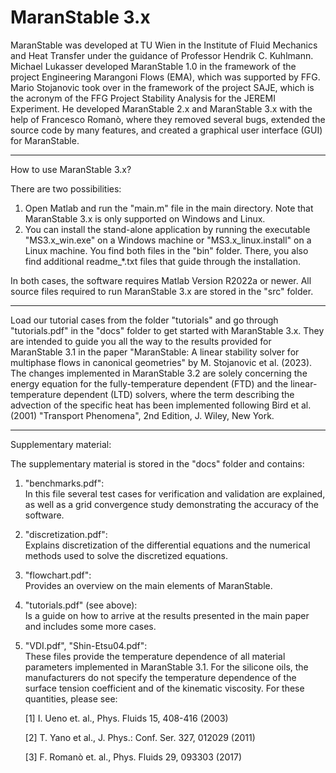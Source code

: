 # MaranStable 3.x

MaranStable was developed at TU Wien in the Institute of Fluid Mechanics and Heat Transfer under the guidance of Professor Hendrik C. Kuhlmann. Michael Lukasser developed MaranStable 1.0 in the framework of the project Engineering Marangoni Flows (EMA), which was supported by FFG. Mario Stojanovic took over in the framework of the project SAJE, which is the acronym of the FFG Project Stability Analysis for the JEREMI Experiment. He developed MaranStable 2.x and MaranStable 3.x with the help of Francesco Romanò, where they removed several bugs, extended the source code by many features, and created a graphical user interface (GUI) for MaranStable.
_________________

How to use MaranStable 3.x?

There are two possibilities:
   1) Open Matlab and run the "main.m" file in the main directory. Note that MaranStable 3.x is only supported on Windows and Linux.
   2) You can install the stand-alone application by running the executable "MS3.x_win.exe" on a Windows machine or "MS3.x_linux.install" on a Linux machine. You find both files in the "bin" folder. There, you also find additional readme_*.txt files that guide through the installation.

In both cases, the software requires Matlab Version R2022a or newer. All source files required to run MaranStable 3.x are stored in the "src" folder.
_________________

Load our tutorial cases from the folder "tutorials" and go through "tutorials.pdf" in the "docs" folder to get started with MaranStable 3.x. 
They are intended to guide you all the way to the results provided for MaranStable 3.1 in the paper "MaranStable: A linear stability solver for multiphase flows in canonical geometries" by M. Stojanovic et al. (2023).
The changes implemented in MaranStable 3.2 are solely concerning the energy equation for the fully-temperature dependent (FTD) and the linear-temperature dependent (LTD) solvers, where the term describing the advection of the specific heat has been implemented following Bird et al. (2001) "Transport Phenomena", 2nd Edition, J. Wiley, New York. 
_________________

Supplementary material:

The supplementary material is stored in the "docs" folder and contains:

   1) "benchmarks.pdf":   
      In this file several test cases for verification and validation are explained, as well as a grid convergence study demonstrating the accuracy of the software.

   2) "discretization.pdf":   
      Explains discretization of the differential equations and the numerical methods used to solve the discretized equations.

   3) "flowchart.pdf":   
      Provides an overview on the main elements of MaranStable.
      
   4) "tutorials.pdf" (see above):   
      Is a guide on how to arrive at the results presented in the main paper and includes some more cases.

   5) "VDI.pdf", "Shin-Etsu04.pdf":   
      These files provide the temperature dependence of all material parameters implemented in MaranStable 3.1. For the silicone oils, the manufacturers do not specify the temperature dependence of the surface tension coefficient and of the kinematic viscosity. For these quantities, please see:
      
      [1] I. Ueno et. al., Phys. Fluids 15, 408-416 (2003)
      
      [2] T. Yano et al., J. Phys.: Conf. Ser. 327, 012029 (2011)
      
      [3] F. Romanò et. al., Phys. Fluids 29, 093303 (2017)
